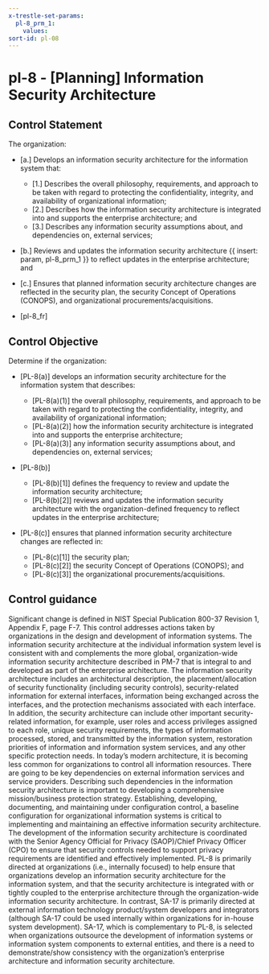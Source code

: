 ```yaml
---
x-trestle-set-params:
  pl-8_prm_1:
    values:
sort-id: pl-08
---
```


# pl-8 - \[Planning\] Information Security Architecture

## Control Statement

The organization:

- \[a.\] Develops an information security architecture for the information system that:

  - \[1.\] Describes the overall philosophy, requirements, and approach to be taken with regard to protecting the confidentiality, integrity, and availability of organizational information;
  - \[2.\] Describes how the information security architecture is integrated into and supports the enterprise architecture; and
  - \[3.\] Describes any information security assumptions about, and dependencies on, external services;

- \[b.\] Reviews and updates the information security architecture {{ insert: param, pl-8_prm_1 }} to reflect updates in the enterprise architecture; and

- \[c.\] Ensures that planned information security architecture changes are reflected in the security plan, the security Concept of Operations (CONOPS), and organizational procurements/acquisitions.

- \[pl-8_fr\]

## Control Objective

Determine if the organization:

- \[PL-8(a)\] develops an information security architecture for the information system that describes:

  - \[PL-8(a)(1)\] the overall philosophy, requirements, and approach to be taken with regard to protecting the confidentiality, integrity, and availability of organizational information;
  - \[PL-8(a)(2)\] how the information security architecture is integrated into and supports the enterprise architecture;
  - \[PL-8(a)(3)\] any information security assumptions about, and dependencies on, external services;

- \[PL-8(b)\]

  - \[PL-8(b)[1]\] defines the frequency to review and update the information security architecture;
  - \[PL-8(b)[2]\] reviews and updates the information security architecture with the organization-defined frequency to reflect updates in the enterprise architecture;

- \[PL-8(c)\] ensures that planned information security architecture changes are reflected in:

  - \[PL-8(c)[1]\] the security plan;
  - \[PL-8(c)[2]\] the security Concept of Operations (CONOPS); and
  - \[PL-8(c)[3]\] the organizational procurements/acquisitions.

## Control guidance

Significant change is defined in NIST Special Publication 800-37 Revision 1, Appendix F, page F-7.
This control addresses actions taken by organizations in the design and development of information systems. The information security architecture at the individual information system level is consistent with and complements the more global, organization-wide information security architecture described in PM-7 that is integral to and developed as part of the enterprise architecture. The information security architecture includes an architectural description, the placement/allocation of security functionality (including security controls), security-related information for external interfaces, information being exchanged across the interfaces, and the protection mechanisms associated with each interface. In addition, the security architecture can include other important security-related information, for example, user roles and access privileges assigned to each role, unique security requirements, the types of information processed, stored, and transmitted by the information system, restoration priorities of information and information system services, and any other specific protection needs. In today’s modern architecture, it is becoming less common for organizations to control all information resources. There are going to be key dependencies on external information services and service providers. Describing such dependencies in the information security architecture is important to developing a comprehensive mission/business protection strategy. Establishing, developing, documenting, and maintaining under configuration control, a baseline configuration for organizational information systems is critical to implementing and maintaining an effective information security architecture. The development of the information security architecture is coordinated with the Senior Agency Official for Privacy (SAOP)/Chief Privacy Officer (CPO) to ensure that security controls needed to support privacy requirements are identified and effectively implemented. PL-8 is primarily directed at organizations (i.e., internally focused) to help ensure that organizations develop an information security architecture for the information system, and that the security architecture is integrated with or tightly coupled to the enterprise architecture through the organization-wide information security architecture. In contrast, SA-17 is primarily directed at external information technology product/system developers and integrators (although SA-17 could be used internally within organizations for in-house system development). SA-17, which is complementary to PL-8, is selected when organizations outsource the development of information systems or information system components to external entities, and there is a need to demonstrate/show consistency with the organization’s enterprise architecture and information security architecture.
